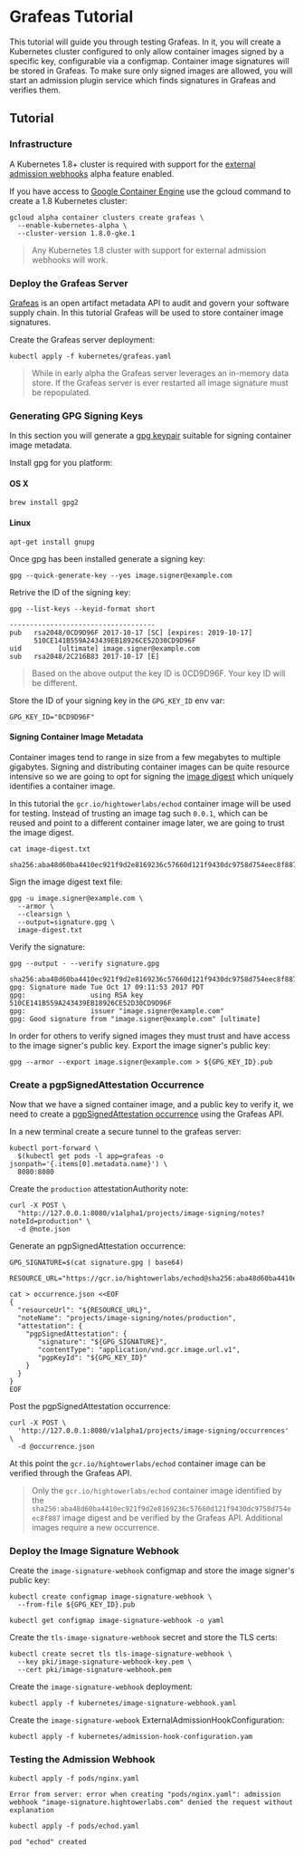 # Grafeas Tutorial

This tutorial will guide you through testing Grafeas.  In it, you will create a Kubernetes cluster configured to only allow container images signed by a specific key, configurable via a configmap.  Container image signatures will be stored in Grafeas.  To make sure only signed images are allowed, you will start an admission plugin service which finds signatures in Grafeas and verifies them.

## Tutorial

### Infrastructure

A Kubernetes 1.8+ cluster is required with support for the [external admission webhooks](https://kubernetes.io/docs/admin/extensible-admission-controllers/#external-admission-webhooks) alpha feature enabled.

If you have access to [Google Container Engine](https://cloud.google.com/container-engine/) use the gcloud command to create a 1.8 Kubernetes cluster:

```
gcloud alpha container clusters create grafeas \
  --enable-kubernetes-alpha \
  --cluster-version 1.8.0-gke.1
```

> Any Kubernetes 1.8 cluster with support for external admission webhooks will work. 

### Deploy the Grafeas Server

[Grafeas](http://grafeas.io/about) is an open artifact metadata API to audit and govern your software supply chain. In this tutorial Grafeas will be used to store container image signatures. 

Create the Grafeas server deployment:

```
kubectl apply -f kubernetes/grafeas.yaml
```

> While in early alpha the Grafeas server leverages an in-memory data store. If the Grafeas server is ever restarted all image signature must be repopulated.

### Generating GPG Signing Keys

In this section you will generate a [gpg keypair](https://www.gnupg.org/gph/en/manual.html#INTRO) suitable for signing container image metadata.

Install gpg for you platform:

#### OS X

```
brew install gpg2
```

#### Linux

```
apt-get install gnupg
```

Once gpg has been installed generate a signing key:

```
gpg --quick-generate-key --yes image.signer@example.com 
```

Retrive the ID of the signing key:

```
gpg --list-keys --keyid-format short
```

```
------------------------------------
pub   rsa2048/0CD9D96F 2017-10-17 [SC] [expires: 2019-10-17]
      510CE141B559A243439EB18926CE52D30CD9D96F
uid         [ultimate] image.signer@example.com
sub   rsa2048/2C216B83 2017-10-17 [E]
```

> Based on the above output the key ID is 0CD9D96F. Your key ID will be different.

Store the ID of your signing key in the `GPG_KEY_ID` env var:

```
GPG_KEY_ID="0CD9D96F"
```
#### Signing Container Image Metadata

Container images tend to range in size from a few megabytes to multiple gigabytes. Signing and distributing container images can be quite resource intensive so we are going to opt for signing the [image digest](https://cloud.google.com/container-registry/docs/concepts/image-formats#content_addressability) which uniquely identifies a container image.

In this tutorial the `gcr.io/hightowerlabs/echod` container image will be used for testing. Instead of trusting an image tag such `0.0.1`, which can be reused and point to a different container image later, we are going to trust the image digest. 

```
cat image-digest.txt
```
```
sha256:aba48d60ba4410ec921f9d2e8169236c57660d121f9430dc9758d754eec8f887
```

Sign the image digest text file:

```
gpg -u image.signer@example.com \
  --armor \
  --clearsign \
  --output=signature.gpg \
  image-digest.txt
```

Verify the signature:

```
gpg --output - --verify signature.gpg
```

```
sha256:aba48d60ba4410ec921f9d2e8169236c57660d121f9430dc9758d754eec8f887
gpg: Signature made Tue Oct 17 09:11:53 2017 PDT
gpg:                using RSA key 510CE141B559A243439EB18926CE52D30CD9D96F
gpg:                issuer "image.signer@example.com"
gpg: Good signature from "image.signer@example.com" [ultimate]
```

In order for others to verify signed images they must trust and have access to the image signer's public key. Export the image signer's public key:

```
gpg --armor --export image.signer@example.com > ${GPG_KEY_ID}.pub
```

### Create a pgpSignedAttestation Occurrence

Now that we have a signed container image, and a public key to verify it, we need to create a [pgpSignedAttestation occurrence](https://github.com/Grafeas/Grafeas/blob/master/samples/server/go-server/api/docs/PgpSignedAttestation.md) using the Grafeas API.

In a new terminal create a secure tunnel to the grafeas server:

```
kubectl port-forward \
  $(kubectl get pods -l app=grafeas -o jsonpath='{.items[0].metadata.name}') \
  8080:8080
```

Create the `production` attestationAuthority note:

```
curl -X POST \
  "http://127.0.0.1:8080/v1alpha1/projects/image-signing/notes?noteId=production" \
  -d @note.json
```

Generate an pgpSignedAttestation occurrence:

```
GPG_SIGNATURE=$(cat signature.gpg | base64)
```

```
RESOURCE_URL="https://gcr.io/hightowerlabs/echod@sha256:aba48d60ba4410ec921f9d2e8169236c57660d121f9430dc9758d754eec8f887"
```

```
cat > occurrence.json <<EOF
{
  "resourceUrl": "${RESOURCE_URL}",
  "noteName": "projects/image-signing/notes/production",
  "attestation": {
    "pgpSignedAttestation": {
       "signature": "${GPG_SIGNATURE}",
       "contentType": "application/vnd.gcr.image.url.v1",
       "pgpKeyId": "${GPG_KEY_ID}"
    }
  }
}
EOF
```

Post the pgpSignedAttestation occurrence:

```
curl -X POST \
  'http://127.0.0.1:8080/v1alpha1/projects/image-signing/occurrences' \
  -d @occurrence.json
```

At this point the `gcr.io/hightowerlabs/echod` container image can be verified through the Grafeas API.

> Only the `gcr.io/hightowerlabs/echod` container image identified by the `sha256:aba48d60ba4410ec921f9d2e8169236c57660d121f9430dc9758d754eec8f887` image digest and be verified by the Grafeas API. Additional images require a new occurrence. 

### Deploy the Image Signature Webhook

Create the `image-signature-webhook` configmap and store the image signer's public key: 

```
kubectl create configmap image-signature-webhook \
  --from-file ${GPG_KEY_ID}.pub
```

```
kubectl get configmap image-signature-webhook -o yaml
```

Create the `tls-image-signature-webhook` secret and store the TLS certs:

```
kubectl create secret tls tls-image-signature-webhook \
  --key pki/image-signature-webhook-key.pem \
  --cert pki/image-signature-webhook.pem
```

Create the `image-signature-webhook` deployment:

```
kubectl apply -f kubernetes/image-signature-webhook.yaml 
```

Create the `image-signature-webook` ExternalAdmissionHookConfiguration:

```
kubectl apply -f kubernetes/admission-hook-configuration.yam
```

### Testing the Admission Webhook

```
kubectl apply -f pods/nginx.yaml
```

```
Error from server: error when creating "pods/nginx.yaml": admission webhook "image-signature.hightowerlabs.com" denied the request without explanation
```

```
kubectl apply -f pods/echod.yaml 
```
```
pod "echod" created
```
